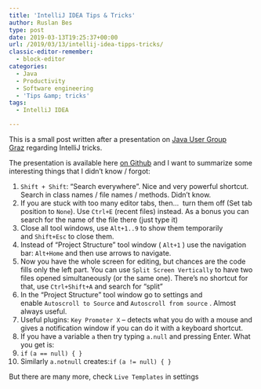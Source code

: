 ```yaml
---
title: 'IntelliJ IDEA Tips & Tricks'
author: Ruslan Bes
type: post
date: 2019-03-13T19:25:37+00:00
url: /2019/03/13/intellij-idea-tipps-tricks/
classic-editor-remember:
  - block-editor
categories:
  - Java
  - Productivity
  - Software engineering
  - 'Tips &amp; tricks'
tags:
  - IntelliJ IDEA

---
```

This is a small post written after a presentation on [Java User Group Graz][1]&nbsp;regarding IntelliJ tricks.

The presentation is available here&nbsp;[on Github][2]&nbsp;and I want to summarize some interesting things that I didn&#8217;t know / forgot:

  1. `Shift + Shift`: &#8220;Search everywhere&#8221;. Nice and very powerful shortcut. Search in class names / file names / methods. Didn&#8217;t know.
  2. If you are stuck with too many editor tabs, then&#8230;&nbsp; turn them off (Set tab position to&nbsp;`None`). Use&nbsp;`Ctrl+E` (recent files) instead. As a bonus you can search for the name of the file there (just type it)
  3. Close all tool windows, use&nbsp;`Alt+1..9`&nbsp;to show them temporarily and&nbsp;`Shift+Esc`&nbsp;to close them.
  4. Instead of &#8220;Project Structure&#8221; tool window (&nbsp;`Alt+1`&nbsp;) use the navigation bar:&nbsp;`Alt+Home`&nbsp;and then use arrows to navigate.
  5. Now you have the whole screen for editing, but chances are the code fills only the left part. You can use&nbsp;`Split Screen Vertically`&nbsp;to have two files opened simultaneously (or the same one). There&#8217;s no shortcut for that, use&nbsp;`Ctrl+Shift+A`&nbsp;and search for &#8220;split&#8221;
  6. In the &#8220;Project Structure&#8221; tool window go to settings and enable&nbsp;`Autoscroll to Source`&nbsp;and&nbsp;`Autoscroll from source`&nbsp;. Almost always useful.
  7. Useful plugins:&nbsp;`Key Promoter X` &#8211; detects what you do with a mouse and gives a notification window if you can do it with a keyboard shortcut.
  8. If you have a variable&nbsp;`a`&nbsp;then try typing&nbsp;`a.null`&nbsp;and pressing Enter. What you get is:
  9. `if`&nbsp;`(a == null) { }`
 10. Similarly&nbsp;`a.notnull`&nbsp;creates:`if`&nbsp;`(a != null) { }`  
    

But there are many more, check&nbsp;`Live Templates`&nbsp;in settings

 [1]: https://www.meetup.com/Java-User-Group-Graz/events/247255514/
 [2]: https://github.com/dilbernd/idea-productivity/blob/master/talk.md